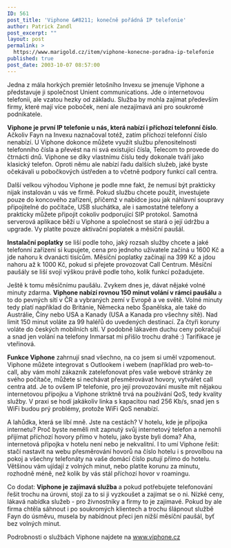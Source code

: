 ```yaml
---
ID: 561
post_title: 'Viphone &#8211; konečně pořádná IP telefonie'
author: Patrick Zandl
post_excerpt: ""
layout: post
permalink: >
  https://www.marigold.cz/item/viphone-konecne-poradna-ip-telefonie
published: true
post_date: 2003-10-07 08:57:00
---
```

<P>Jedna z mála horkých premiér letošního Invexu se jmenuje Viphone a představuje ji společnost Unient communications. Jde o internetovou telefonii, ale vzatou hezky od základu. Služba by mohla zajímat především firmy, které mají více poboček, není ale nezajímavá ani pro soukromé podnikatele. </P>
<P><STRONG>Viphone je první IP telefonie u nás, která nabízí i příchozí telefonní číslo</STRONG>. Ačkoliv Fayn na Invexu naznačoval totéž, zatím příchozí telefonní číslo nenabízí. U Viphone dokonce můžete využít službu přenositelnosti telefonního čísla a převést na ni svá existující čísla, Telecom to provede do čtrnácti dnů. Viphone se díky vlastnímu číslu tedy dokonale tváří jako klasický telefon. Oproti němu ale nabízí řadu dalších služeb, jaké byste očekávali u pobočkových ústředen a to včetně podpory funkcí call centra.</P>
<P>Další velkou výhodou Viphone je podle mne fakt, že nemusí být prakticky nijak instalován u vás ve firmě. Pokud službu chcete použít, investujete pouze do koncového zařízení, přičemž v nabídce jsou jak náhlavní soupravy připojitelné do počítače, USB sluchátka, ale i samostatné telefony a prakticky můžete připojit cokoliv podporující SIP protokol. Samotná serverová aplikace běží u Viphone a společnost se stará o její údržbu a upgrade. Vy platíte pouze aktivační poplatek a měsíční paušál. </P>
<P><STRONG>Instalační poplatky</STRONG> se liší podle toho, jaký rozsah služby chcete a jaké telefonní zařízení si kupujete, cena pro jednoho uživatele začíná u 1600 Kč a jde nahoru k dvanácti tisícům. Měsíční poplatky začínají na 399 Kč a jdou nahoru až k 1000 Kč, pokud si přejete provozovat Call Centrum. Měsíční paušály se liší svojí výškou právě podle toho, kolik funkcí požadujete. </P>
<P>Ještě k tomu měsíčnímu paušálu. Zvykem dnes je, dávat nějaké volné minuty zdarma. <STRONG>Viphone nabízí rovnou 150 minut volání v rámci paušálu</STRONG> a to do pevných sítí v ČR a vybraných zemí v Evropě a ve světě. Volné minuty tedy platí například do Británie, Německa nebo Španělska, ale také do Austrálie, Číny nebo USA a Kanady (USA a Kanada pro všechny sítě). Nad limit 150 minut voláte za 99 haléřů do uvedených destinací. Za čtyři koruny voláte do českých mobilních sítí. V podobně lákavém duchu ceny pokračují a snad jen volání na telefony Inmarsat mi přišlo trochu drahé :) Tarifikace je vteřinová. </P>
<P><STRONG>Funkce Viphone</STRONG> zahrnují snad všechno, na co jsem si uměl vzpomenout. Viphone můžete integrovat s Outlookem i webem (například pro web-to-call, aby vám mohl zákazník zatelefonovat přes vaše webové stránky ze svého počítače, můžete si nechávat přesměrovávat hovory, vytvářet call centra atd. Je to ovšem IP telefonie, pro její provozování musíte mít nějakou internetovou přípojku a Viphone striktně trvá na používání QoS, tedy kvality služby. V praxi se hodí jakákoliv linka s kapacitou nad 256 Kb/s, snad jen s WiFi budou prý problémy, protože WiFi QoS nenabízí. </P>
<P>A lahůdka, která se líbí mně. Jste na cestách? V hotelu, kde je přípojka internetu? Proč byste neměli mít zapnutý svůj internetový telefon a nemohli přijímat příchozí hovory přímo v hotelu, jako byste byli doma? Aha, internetová přípojka v hotelu není nebo je nekvalitní. I to umí Viphone řešit: stačí nastavit na webu přesměrování hovorů na číslo hotelu i s provolbou na pokoj a všechny telefonáty na vaše domácí číslo putují přímo do hotelu. Většinou vám ujídají z volných minut, nebo platíte korunu za minutu, rozhodně méně, než kolik by vás stál příchozí hovor v roamingu. </P>
<P>Co dodat: <STRONG>Viphone je zajímavá služba</STRONG> a pokud potřebujete telefonování řešit trochu na úrovni, stojí za to si ji vyzkoušet a zajímat se o ni. Nízké ceny, lákavá nabídka služeb - pro živnostníky a firmy to je zajímavé. Pokud by ale firma chtěla sáhnout i po soukromých klientech a trochu šlápnout službě Fayn do úsměvu, musela by nabídnout přeci jen nižší měsíční paušál, byť bez volných minut.</P>
<P>Podrobnosti o službách Viphone najdete na <A href="http://www.viphone.cz/">www.viphone.cz</A></P>